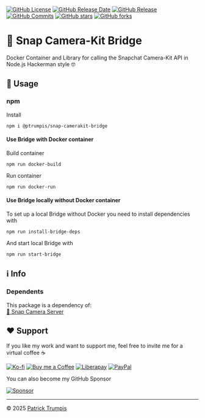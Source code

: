 [![GitHub License](https://img.shields.io/github/license/ptrumpis/snap-camerakit-bridge)](https://github.com/ptrumpis/snap-camerakit-bridge?tab=GPL-3.0-1-ov-file)
[![GitHub Release Date](https://img.shields.io/github/release-date/ptrumpis/snap-camerakit-bridge)](https://github.com/ptrumpis/snap-camerakit-bridge/releases/latest)
[![GitHub Release](https://img.shields.io/github/v/release/ptrumpis/snap-camerakit-bridge)](https://github.com/ptrumpis/snap-camerakit-bridge/releases/latest)
[![GitHub Commits](https://img.shields.io/github/commit-activity/t/ptrumpis/snap-camerakit-bridge)](https://github.com/ptrumpis/snap-camerakit-bridge/commits)
[![GitHub stars](https://img.shields.io/github/stars/ptrumpis/snap-camerakit-bridge?style=flat)](https://github.com/ptrumpis/snap-camerakit-bridge/stargazers) 
[![GitHub forks](https://img.shields.io/github/forks/ptrumpis/snap-camerakit-bridge?style=flat)](https://github.com/ptrumpis/snap-camerakit-bridge/forks)

# 👻 Snap Camera-Kit Bridge
Docker Container and Library for calling the Snapchat Camera-Kit API in Node.js Hackerman style 🤓

## 🚀 Usage
### npm
Install
```shell
npm i @ptrumpis/snap-camerakit-bridge
```

#### Use Bridge with Docker container
Build container
```shell
npm run docker-build
```

Run container
```shell
npm run docker-run
```

#### Use Bridge locally without Docker container
To set up a local Bridge without Docker you need to install dependencies with
```shell
npm run install-bridge-deps
```

And start local Bridge with
```shell
npm run start-bridge
```

## ℹ️ Info
### Dependents
This package is a dependency of:  
[👻 Snap Camera Server](https://github.com/ptrumpis/snap-camera-server)

## ❤️ Support
If you like my work and want to support me, feel free to invite me for a virtual coffee ☕  

[![Ko-fi](https://img.shields.io/badge/Ko--fi-F16061?style=for-the-badge&logo=ko-fi&logoColor=white)](https://ko-fi.com/ptrumpis)
[![Buy me a Coffee](https://img.shields.io/badge/Buy_Me_A_Coffee-FFDD00?style=for-the-badge&logo=buy-me-a-coffee&logoColor=black)](https://www.buymeacoffee.com/ptrumpis)
[![Liberapay](https://img.shields.io/badge/Liberapay-F6C915?style=for-the-badge&logo=liberapay&logoColor=black)](https://liberapay.com/ptrumpis/)
[![PayPal](https://img.shields.io/badge/PayPal-00457C?style=for-the-badge&logo=paypal&logoColor=white)](https://www.paypal.com/donate/?hosted_button_id=D2T92FVZAE65L)

You can also become my GitHub Sponsor  

[![Sponsor](https://img.shields.io/badge/sponsor-30363D?style=for-the-badge&logo=GitHub-Sponsors&logoColor=#white)](https://github.com/sponsors/ptrumpis)

---

© 2025 [Patrick Trumpis](https://github.com/ptrumpis)
